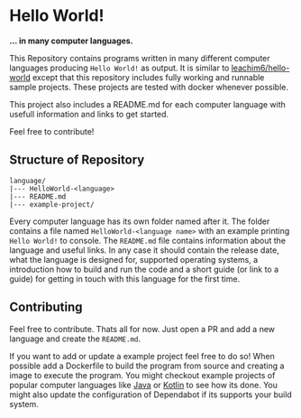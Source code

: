 # Hello World!
**... in many computer languages.**

This Repository contains programs written in many different computer languages producing `Hello World!` as output.
It is similar to [leachim6/hello-world](https://github.com/leachim6/hello-world) except that this repository includes fully working and runnable sample projects. These projects are tested with docker whenever possible. 

This project also includes a README.md for each computer language with usefull information and links to get started. 

Feel free to contribute!


## Structure of Repository
```
language/
|--- HelloWorld-<language>
|--- README.md
|--- example-project/
```
Every computer language has its own folder named after it. The folder contains a file named `HelloWorld-<language name>` with an example printing `Hello World!` to console.
The `README.md` file contains information about the language and useful links.
In any case it should contain the release date, what the language is designed for, supported operating systems, a introduction how to build and run the code and a short guide (or link to a guide) for getting in touch with this language for the first time.


## Contributing
Feel free to contribute. Thats all for now. Just open a PR and add a new language and create the `README.md`. 

If you want to add or update a example project feel free to do so! When possible add a Dockerfile to build the program from source and creating a image to execute the program. 
You might checkout example projects of popular computer languages like [Java](./Java/java-maven) or [Kotlin](./Kotlin/kotlin-gradle-kts) to see how its done.
You might also update the configuration of Dependabot if its supports your build system.
